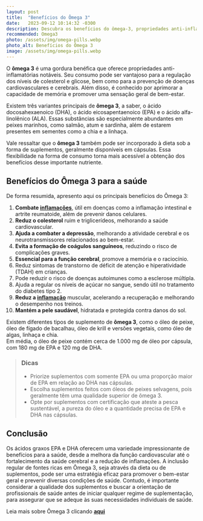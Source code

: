 ```yaml
---
layout: post
title:  "Benefícios do Ômega 3"
date:   2023-09-12 10:14:32 -0300
description: Descubra os benefícios do ômega-3, propriedades anti-inflamatórias, controle de colesterol e glicose, prevenção de doenças cardíacas e melhora da memória.
recommended: Omega3
photo: /assets/img/omega-pills.webp
photo_alt: Benefícios do Ômega 3
image: /assets/img/omega-pills.webp
---
```


O **ômega 3** é uma gordura benéfica que oferece propriedades anti-inflamatórias notáveis. Seu consumo pode ser vantajoso para
a regulação dos níveis de colesterol e glicose, bem como para a prevenção de doenças cardiovasculares e cerebrais. 
Além disso, é conhecido por aprimorar a capacidade de memória e promover uma sensação geral de bem-estar.

Existem três variantes principais de **ômega 3**, a saber, o ácido docosahexaenoico (DHA), o ácido eicosapentaenoico (EPA) e
o ácido alfa-linolênico (ALA). Essas substâncias são especialmente abundantes em peixes marinhos, como salmão, atum e sardinha, 
além de estarem presentes em sementes como a chia e a linhaça.

Vale ressaltar que o **ômega 3** também pode ser incorporado à dieta sob a forma de suplementos, geralmente disponíveis em cápsulas. 
Essa flexibilidade na forma de consumo torna mais acessível a obtenção dos benefícios desse importante nutriente.
## Benefícios do Ômega 3 para a saúde  
De forma resumida, apresento aqui os principais benefícios do Ômega 3:
1. **Combate [inflamações](/general/2023/09/26/oxidação-e-Inflamação.html)**, útil em doenças como a inflamação intestinal e artrite reumatoide, além de prevenir danos celulares.
2. **Reduz o colesterol** ruim e triglicerídeos, melhorando a saúde cardiovascular.
3. **Ajuda a combater a depressão**, melhorando a atividade cerebral e os neurotransmissores relacionados ao bem-estar.
4. **Evita a formação de coágulos sanguíneos**, reduzindo o risco de complicações graves.
5. **Essencial para a função cerebral**, promove a memória e o raciocínio.
6. Reduz sintomas de transtorno de déficit de atenção e hiperatividade (TDAH) em crianças.
7. Pode reduzir o risco de doenças autoimunes como a esclerose múltipla.
8. Ajuda a regular os níveis de açúcar no sangue, sendo útil no tratamento do diabetes tipo 2.
9. **Reduz a [inflamação](/general/2023/09/26/oxidação-e-Inflamação.html)** muscular, acelerando a recuperação e melhorando o desempenho nos treinos.
10. **Mantém a pele saudável**, hidratada e protegida contra danos do sol.


Existem diferentes tipos de suplemento de **ômega 3**, como o óleo de peixe, óleo de fígado de bacalhau, óleo de krill e 
versões vegetais, como óleo de algas, linhaça e chia.  
Em média, o óleo de peixe contém cerca de 1.000 mg de óleo por cápsula, com 180 mg de EPA e 120 mg de DHA.

> ### <span class="ion-android-bulb"></span> Dicas
>
> -  Priorize suplementos com somente EPA ou uma proporção maior de EPA em relação ao DHA nas cápsulas.
> -  Escolha suplementos feitos com óleos de peixes selvagens, pois geralmente têm uma qualidade superior de ômega 3.
> -  Opte por suplementos com certificação que ateste a pesca sustentável, a pureza do óleo e a quantidade precisa de EPA e DHA nas cápsulas.

## Conclusão
Os ácidos graxos EPA e DHA oferecem uma variedade impressionante de benefícios para a saúde, desde 
a melhora da função cardiovascular até o fortalecimento da saúde cerebral e a redução de inflamações. 
A inclusão regular de fontes ricas em Ômega 3, seja através da dieta ou de suplementos, pode ser uma 
estratégia eficaz para promover o bem-estar geral e prevenir diversas condições de saúde. Contudo, 
é importante considerar a qualidade dos suplementos e buscar a orientação de profissionais de 
saúde antes de iniciar qualquer regime de suplementação, para assegurar que se adeque às suas 
necessidades individuais de saúde.

Leia mais sobre Ômega 3 clicando [**aqui**](https://brilhointerior.com/general/2024/03/19/como-escolher-seu-suplemento-de-omega-3.html)
